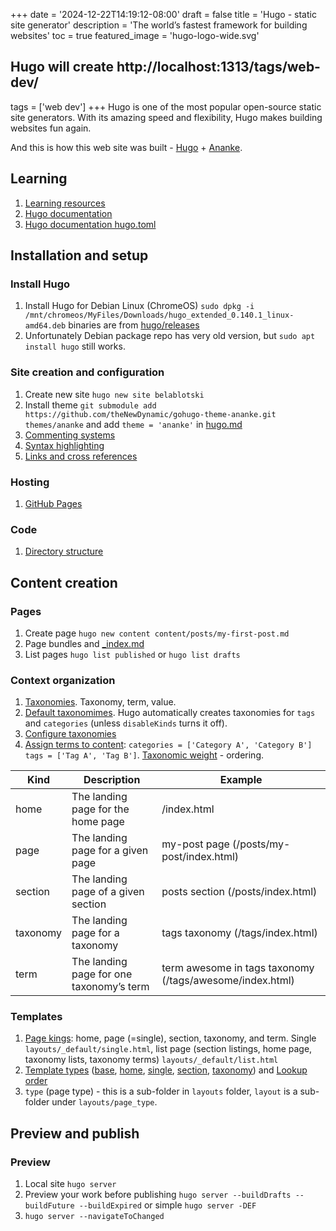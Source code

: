 +++
date = '2024-12-22T14:19:12-08:00'
draft = false
title = 'Hugo - static site generator'
description = 'The world’s fastest framework for building websites'
toc = true
featured_image = 'hugo-logo-wide.svg'
## Hugo will create http://localhost:1313/tags/web-dev/
tags = ['web dev']
+++
Hugo is one of the most popular open-source static site generators. With its amazing speed and flexibility, Hugo makes building websites fun again.

And this is how this web site was built - [Hugo](https://gohugo.io/) + [Ananke](https://github.com/theNewDynamic/gohugo-theme-ananke).

<!--more-->

## Learning

1. [Learning resources](https://gohugo.io/getting-started/external-learning-resources/)
2. [Hugo documentation](https://gohugo.io/documentation/)
3. [Hugo documentation hugo.toml](https://github.com/gohugoio/hugoDocs/blob/master/hugo.toml)

## Installation and setup

### Install Hugo

1. Install Hugo for Debian Linux (ChromeOS) `sudo dpkg -i /mnt/chromeos/MyFiles/Downloads/hugo_extended_0.140.1_linux-amd64.deb` binaries are from [hugo/releases](https://github.com/gohugoio/hugo/releases)
2. Unfortunately Debian package repo has very old version, but `sudo apt install hugo` still works.

### Site creation and configuration

1. Create new site `hugo new site belablotski`
2. Install theme `git submodule add https://github.com/theNewDynamic/gohugo-theme-ananke.git themes/ananke` and add `theme = 'ananke'` in [hugo.md](./hugo.md)
3. [Commenting systems](https://gohugo.io/content-management/comments/)
4. [Syntax highlighting](https://gohugo.io/content-management/syntax-highlighting/)
5. [Links and cross references](https://gohugo.io/content-management/cross-references/)

### Hosting

1. [GitHub Pages](https://gohugo.io/hosting-and-deployment/hosting-on-github/)

### Code

1. [Directory structure](https://gohugo.io/getting-started/directory-structure/)

## Content creation

### Pages

1. Create page `hugo new content content/posts/my-first-post.md`
2. Page bundles and [_index.md](https://gohugo.io/content-management/organization/#index-pages-_indexmd)
3. List pages `hugo list published` or `hugo list drafts`

### Context organization

1. [Taxonomies](https://gohugo.io/content-management/taxonomies/). Taxonomy, term, value.
2. [Default taxonomimes](https://gohugo.io/content-management/taxonomies/#default-taxonomies). Hugo automatically creates taxonomies for `tags` and `categories` (unless `disableKinds` turns it off).
3. [Configure taxonomies](https://gohugo.io/content-management/taxonomies/#configure-taxonomies)
4. [Assign terms to content](https://gohugo.io/content-management/taxonomies/#assign-terms-to-content): `categories = ['Category A', 'Category B'] tags = ['Tag A', 'Tag B']`. [Taxonomic weight](https://gohugo.io/content-management/taxonomies/#order-taxonomies) - ordering.

|Kind|Description|Example|
|----|-----------|-------|
|home|The landing page for the home page|/index.html|
|page|The landing page for a given page|my-post page (/posts/my-post/index.html)|
|section|The landing page of a given section|posts section (/posts/index.html)|
|taxonomy|The landing page for a taxonomy|tags taxonomy (/tags/index.html)|
|term|The landing page for one taxonomy’s term|term awesome in tags taxonomy (/tags/awesome/index.html)|

### Templates

1. [Page kings](https://gohugo.io/content-management/taxonomies/#default-taxonomies): home, page (=single), section, taxonomy, and term. Single `layouts/_default/single.html`, list page (section listings, home page, taxonomy lists, taxonomy terms) `layouts/_default/list.html`
2. [Template types](https://gohugo.io/templates/types/) ([base](https://gohugo.io/templates/types/#base), [home](https://gohugo.io/templates/types/#base), [single](https://gohugo.io/templates/types/#single), [section](https://gohugo.io/templates/types/#section), [taxonomy](https://gohugo.io/templates/types/#taxonomy)) and [Lookup order](https://gohugo.io/templates/lookup-order/)
3. `type` (page type) - this is a sub-folder in `layouts` folder, `layout` is a sub-folder under `layouts/page_type`.


## Preview and publish

### Preview

1. Local site `hugo server`
2. Preview your work before publishing `hugo server --buildDrafts --buildFuture --buildExpired` or simple `hugo server -DEF`
3. `hugo server --navigateToChanged`